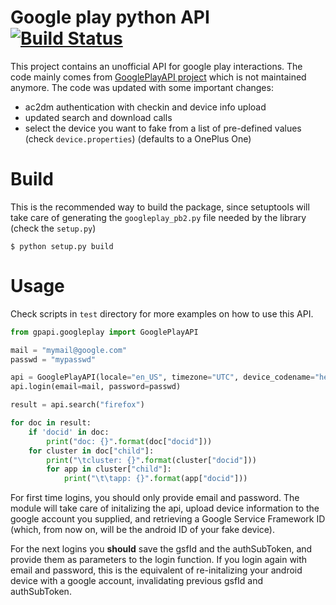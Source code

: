 # Google play python API [![Build Status](https://travis-ci.org/NoMore201/googleplay-api.svg?branch=master)](https://travis-ci.org/NoMore201/googleplay-api)

This project contains an unofficial API for google play interactions. The code mainly comes from
[GooglePlayAPI project](https://github.com/egirault/googleplay-api/) which is not
maintained anymore. The code was updated with some important changes:

* ac2dm authentication with checkin and device info upload
* updated search and download calls
* select the device you want to fake from a list of pre-defined values (check `device.properties`)
(defaults to a OnePlus One)

# Build

This is the recommended way to build the package, since setuptools will take care of
generating the `googleplay_pb2.py` file needed by the library (check the `setup.py`)

```
$ python setup.py build
```

# Usage

Check scripts in `test` directory for more examples on how to use this API.

```py
from gpapi.googleplay import GooglePlayAPI

mail = "mymail@google.com"
passwd = "mypasswd"

api = GooglePlayAPI(locale="en_US", timezone="UTC", device_codename="hero2lte")
api.login(email=mail, password=passwd)

result = api.search("firefox")

for doc in result:
    if 'docid' in doc:
        print("doc: {}".format(doc["docid"]))
    for cluster in doc["child"]:
        print("\tcluster: {}".format(cluster["docid"]))
        for app in cluster["child"]:
            print("\t\tapp: {}".format(app["docid"]))
```

For first time logins, you should only provide email and password.
The module will take care of initalizing the api, upload device information
to the google account you supplied, and retrieving 
a Google Service Framework ID (which, from now on, will be the android ID of your fake device).

For the next logins you **should** save the gsfId and the authSubToken, and provide them as parameters
to the login function. If you login again with email and password, this is the equivalent of
re-initalizing your android device with a google account, invalidating previous gsfId and authSubToken.
